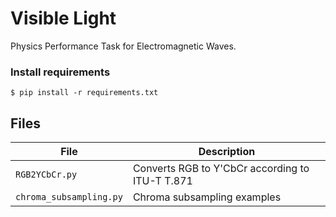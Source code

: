 Visible Light
=============
Physics Performance Task for Electromagnetic Waves.

### Install requirements
```console
$ pip install -r requirements.txt
```

Files
-----------------
| File | Description |
| ---- | ----------- |
| `RGB2YCbCr.py` | Converts RGB to Y'CbCr according to ITU-T T.871 |
| `chroma_subsampling.py` | Chroma subsampling examples |

